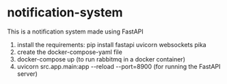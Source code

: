 # notification-system
This is a notification system made using FastAPI
1. install the requirements:
  pip install fastapi uvicorn websockets pika
2. create the docker-compose-yaml file
3. docker-compose up (to run rabbitmq in a docker container)
4. uvicorn src.app.main:app --reload --port=8900 (for running the FastAPI server)
